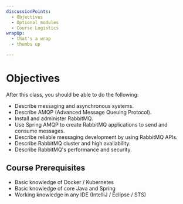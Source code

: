 ```yaml
---
discussionPoints:
  - Objectives
  - Optional modules
  - Course Logistics
wrapUp:
  - that's a wrap
  - thumbs up

---
```


# Objectives

After this class, you should be able to do the following:

- Describe messaging and asynchronous systems.
- Describe AMQP (Advanced Message Queuing Protocol).
- Install and administer RabbitMQ.
- Use Spring AMQP to create RabbitMQ applications to send and consume messages.
- Describe reliable messaging development by using RabbitMQ APIs.
- Describe RabbitMQ cluster and high availability.
- Describe RabbitMQ's performance and security.


## Course Prerequisites

- Basic knowledge of Docker / Kubernetes
- Basic knowledge of core Java and Spring
- Working knowledge in any IDE (IntelliJ / Eclipse / STS)
